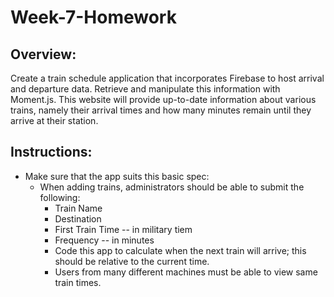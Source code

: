 # Week-7-Homework

## Overview: 
Create a train schedule application that incorporates Firebase to host arrival and departure data. Retrieve and manipulate this information with Moment.js. This website will provide up-to-date information about various trains, namely their arrival times and how many minutes remain until they arrive at their station. 

## Instructions: 
* Make sure that the app suits this basic spec: 
    * When adding trains, administrators should be able to submit the following: 
        * Train Name
        * Destination
        * First Train Time -- in military tiem 
        * Frequency -- in minutes 
        * Code this app to calculate when the next train will arrive; this should be relative to the current time. 
        * Users from many different machines must be able to view same train times. 
